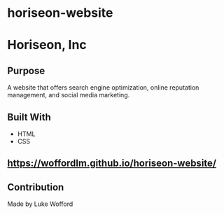 # horiseon-website
# Horiseon, Inc

## Purpose
A website that offers search engine optimization, online reputation management, and social media marketing. 

## Built With
* HTML
* CSS

## https://woffordlm.github.io/horiseon-website/

## Contribution
Made by Luke Wofford

